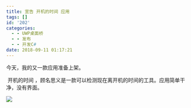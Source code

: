 ```yaml
---
title: 宣告 开机的时间 应用
tags: []
id: '202'
categories:
  - - UWP桌面桥
  - - 发布
  - - 开发C#
date: 2018-09-11 01:17:21
---
```


今天，我的又一款应用准备上架。

 开机的时间 ，顾名思义是一款可以检测现在离开机的时间的工具。应用简单干净，没有界面。

![](https://idevlab.cn/wordpress/wp-content/uploads/2018/09/p.png)